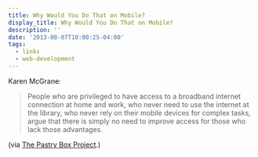 ```yaml
---
title: Why Would You Do That on Mobile?
display_title: Why Would You Do That on Mobile?
description: ''
date: '2013-08-07T10:00:25-04:00'
tags:
  - links
  - web-development
---
```


Karen McGrane:

> People who are privileged to have access to a broadband internet connection at home and work, who never need to use the internet at the library, who never rely on their mobile devices for complex tasks, argue that there is simply no need to improve access for those who lack those advantages.

(via [The Pastry Box Project](http://the-pastry-box-project.net/karen-mcgrane/2013-august-7/).)
